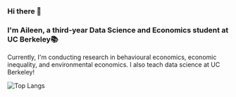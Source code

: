 ### Hi there 👋

<!--
**a-leenwu/a-leenwu** is a ✨ _special_ ✨ repository because its `README.md` (this file) appears on your GitHub profile.

Here are some ideas to get you started:

- 🔭 I’m currently working on ...
- 🌱 I’m currently learning ...
- 👯 I’m looking to collaborate on ...
- 🤔 I’m looking for help with ...
- 💬 Ask me about ...
- 📫 How to reach me: ...
- 😄 Pronouns: ...
- ⚡ Fun fact: ...
-->

<h3>I'm Aileen, a third-year Data Science and Economics student at UC Berkeley📚</h3>
<p>Currently, I'm conducting research in behavioural economics, economic inequality, and environmental economics. I also teach data science at UC Berkeley!</p>

![Top Langs](https://github-readme-stats.vercel.app/api/top-langs/?username=a-leenwu&theme=tokyonight)
